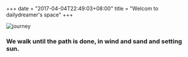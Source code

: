 +++
date = "2017-04-04T22:49:03+08:00"
title = "Welcom to dailydreamer's space"
+++

![journey](/images/journey.jpg)

### We walk until the path is done, in wind and sand and setting sun.
